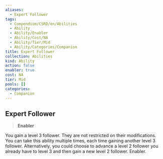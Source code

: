 ```yaml
---
aliases:
  - Expert Follower
tags:
  - Compendium/CSRD/en/Abilities
  - Ability
  - Ability/Enabler
  - Ability/Cost/NA
  - Ability/Tier/Mid
  - Ability/Categories/Companion
title: Expert Follower
collection: Abilities
kind: Ability
action: false
enabler: true
cost: NA
tier: Mid
pools: []
categories:
  - Companion
---
```

## Expert Follower    
>**Enabler**  
    
You gain a level 3 follower. They are not restricted on their modifications. You can take this ability multiple times, each time gaining another level 3 follower. Alternatively, you could choose to advance a level 2 follower you already have to level 3 and then gain a new level 2 follower. Enabler.